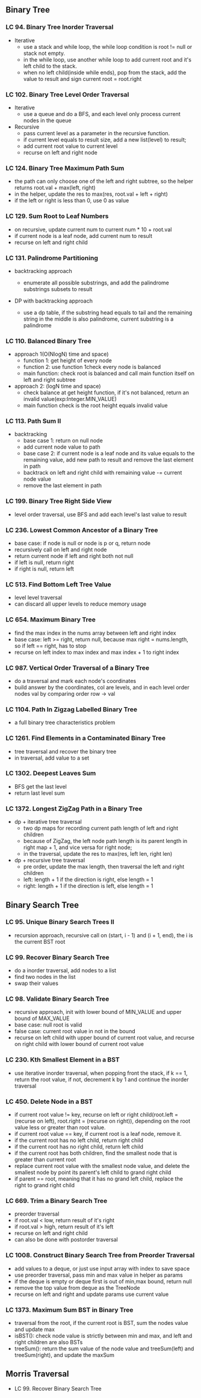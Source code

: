 ## Binary Tree
### LC 94. Binary Tree Inorder Traversal
* Iterative
  * use a stack and while loop, the while loop condition is root != null or stack not empty.
  * in the while loop, use another while loop to add current root and it's left child to the stack.
  * when no left child(inside while ends), pop from the stack, add the value to result and sign current root = root.right

### LC 102. Binary Tree Level Order Traversal
* Iterative
  * use a queue and do a BFS, and each level only process current nodes in the queue
* Recursive
  * pass current level as a parameter in the recursive function.
  * if current level equals to result size, add a new list(level) to result;
  * add current root value to current level
  * recurse on left and right node

### LC 124. Binary Tree Maximum Path Sum
* the path can only choose one of the left and right subtree, so the helper returns root.val + max(left, right)
* in the helper, update the res to max(res, root.val + left + right)
* if the left or right is less than 0, use 0 as value

### LC 129. Sum Root to Leaf Numbers
* on recursive, update current num to current num * 10 + root.val
* if current node is a leaf node, add current num to result
* recurse on left and right child
### LC 131. Palindrome Partitioning
* backtracking approach
  * enumerate all possible substrings, and add the palindrome substrings subsets to result

* DP with backtracking approach
  * use a dp table, if the substring head equals to tail and the remaining string in the middle is also palindrome, current substring is a palindrome
### LC 110. Balanced Binary Tree
* approach 1(O(NlogN) time and space)
  * function 1: get height of every node
  * function 2:  use function 1check every node is balanced
  * main function: check root is balanced and call main function itself on left and right subtree
* approach 2: (logN time and space)
  * check balance at get height function, if it's not balanced, return an invalid value(exp:Integer.MIN_VALUE)
  * main function check is the root height equals invalid value

### LC 113. Path Sum II
* backtracking
  * base case 1: return on null node
  * add current node value to path
  * base case 2: if current node is a leaf node and its value equals to the remaining value, add new path to result and remove the last element in path
  * backtrack on left and right child with remaining value -= current node value
  * remove the last element in path

### LC 199. Binary Tree Right Side View
* level order traversal, use BFS and add each level's last value to result

### LC 236. Lowest Common Ancestor of a Binary Tree
* base case: if node is null or node is p or q, return node
* recursively call on left and right node
* return current node if left and right both not null
* if left is null, return right
* if right is null, return left

### LC 513. Find Bottom Left Tree Value
* level level traversal
* can discard all upper levels to reduce memory usage

### LC 654. Maximum Binary Tree
* find the max index in the nums array between left and right index
* base case: left >= right, return null, because max right = nums.length, so if left == right, has to stop
* recurse on left index to max index and max index + 1 to right index

### LC 987. Vertical Order Traversal of a Binary Tree
* do a traversal and mark each node's coordinates
* build answer by the coordinates, col are levels, and in each level order nodes val by comparing order row -> val

### LC 1104. Path In Zigzag Labelled Binary Tree
* a full binary tree characteristics problem

### LC 1261. Find Elements in a Contaminated Binary Tree
* tree traversal and recover the binary tree
* in traversal, add value to a set

### LC 1302. Deepest Leaves Sum
* BFS get the last level
* return last level sum

### LC 1372. Longest ZigZag Path in a Binary Tree
* dp + iterative tree traversal
  * two dp maps for recording current path length of left and right children
  * because of ZigZag, the left node path length is its parent length in right map + 1, and vice versa for right node;
  * in the traversal, update the res to max(res, left len, right len)
* dp + recursive tree traversal
  * pre order, update the max length, then traversal the left and right children
  * left: length + 1 if the direction is right, else length = 1
  * right: length + 1 if the direction is left, else length = 1 

## Binary Search Tree
### LC 95. Unique Binary Search Trees II
* recursion approach, recursive call on (start, i - 1) and (i + 1, end), the i is the current BST root

### LC 99. Recover Binary Search Tree
* do a inorder traversal, add nodes to a list
* find two nodes in the list
* swap their values

### LC 98. Validate Binary Search Tree
* recursive approach, init with lower bound of MIN_VALUE and upper bound of MAX_VALUE
* base case: null root is valid
* false case: current root value in not in the bound
* recurse on left child with upper bound of current root value, and recurse on right child with lower bound of current root value

### LC 230. Kth Smallest Element in a BST
* use iterative inorder traversal, when popping front the stack, if k == 1, return the root value, if not, 
  decrement k by 1 and continue the inorder traversal

### LC 450. Delete Node in a BST
* if current root value != key, recurse on left or right child(root.left = (recurse on left), root.right = (recurse on right)), depending on the root value less or greater than root value.
* if current root value == key, if current root is a leaf node, remove it.
* if the current root has no left child, return right child
* if the current root has no right child, return left child
* if the current root has both children, find the smallest node that is greater than current root
* replace current root value with the smallest node value, and delete the smallest node by point its parent's left child to grand right child
* if parent == root, meaning that it has no grand left child, replace the right to grand right child

### LC 669. Trim a Binary Search Tree
* preorder traversal
* if root.val < low, return result of it's right
* if root.val > high, return result of it's left
* recurse on left and right child
* can also be done with postorder traversal

### LC 1008. Construct Binary Search Tree from Preorder Traversal
* add values to a deque, or just use input array with index to save space
* use preorder traversal, pass min and max value in helper as params
* if the deque is empty or deque first is out of min,max bound, return null
* remove the top value from deque as the TreeNode
* recurse on left and right and update params use current value

### LC 1373. Maximum Sum BST in Binary Tree
* traversal from the root, if the current root is BST, sum the nodes value and update max
* isBST(): check node value is strictly between min and max, and left and right children are also BSTs
* treeSum(): return the sum value of the node value and treeSum(left) and treeSum(right), and update the maxSum


## Morris Traversal
* LC 99. Recover Binary Search Tree